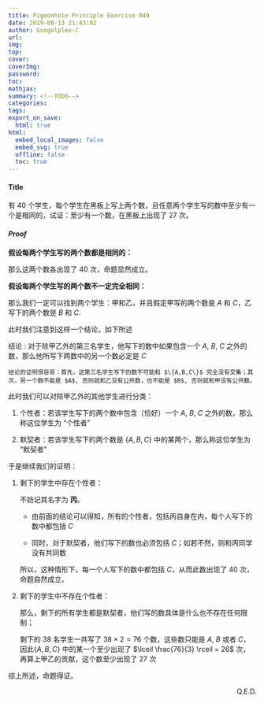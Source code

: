 ```yaml
---
title: Pigeonhole Principle Exercise 049
date: 2019-08-13 21:43:02
author: Googolplex-C
url: 
img: 
top: 
cover: 
coverImg: 
password: 
toc: 
mathjax: 
summary: <!--TODO-->
categories: 
tags:
export_on_save:
  html: true
html:
  embed_local_images: false
  embed_svg: true
  offline: false
  toc: true
---
```


#### Title
有 $40$ 个学生，每个学生在黑板上写上两个数，且任意两个学生写的数中至少有一个是相同的，试证：至少有一个数，在黑板上出现了 $27$ 次。

#### *Proof*

**假设每两个学生写的两个数都是相同的：**

那么这两个数各出现了 $40$ 次，命题显然成立。

**假设每两个学生写的两个数不一定完全相同：**

那么我们一定可以找到两个学生：甲和乙，并且假定甲写的两个数是 $A$ 和 $C$，乙写下的两个数是 $B$ 和 $C$.

此时我们注意到这样一个结论，如下所述

结论
:    对于除甲乙外的第三名学生，他写下的数中如果包含一个 $A$, $B$, $C$ 之外的数，那么他所写下两数中的另一个数必定是 $C$

    结论的证明很容易：首先，这第三名学生写下的数不可能和 $\{A,B,C\}$ 完全没有交集；其次，另一个数不能是 $A$, 否则就和乙没有公共数，也不能是 $B$, 否则就和甲没有公共数。

此时我们可以对除甲乙外的其他学生进行分类：

1. 个性者：若该学生写下的两个数中包含（恰好）一个 $A$, $B$, $C$ 之外的数，那么称这位学生为 “个性者”

2. 默契者：若该学生写下的两个数是 $\{A,B,C\}$ 中的某两个，那么称这位学生为 “默契者”

于是继续我们的证明：

1. 剩下的学生中存在个性者：

    不妨记其名字为 **丙**。

    - 由前面的结论可以得知，所有的个性者，包括丙自身在内，每个人写下的数中都包括 $C$

    - 同时，对于默契者，他们写下的数也必须包括 $C$；如若不然，则和丙同学没有共同数

    所以，这种情形下，每一个人写下的数中都包括 $C$，从而此数出现了 $40$ 次，命题自然成立。

2. 剩下的学生中不存在个性者：

    那么，剩下的所有学生都是默契者，他们写的数具体是什么也不存在任何限制；

    剩下的 $38$ 名学生一共写了 $38 \times 2 = 76$ 个数，这些数只能是 $A$, $B$ 或者 $C$，因此$\{A,B,C\}$ 中的某一个至少出现了 $\lceil \frac{76}{3} \rceil = 26$ 次，再算上甲乙的贡献，这个数至少出现了 $27$ 次

综上所述，命题得证。

<p align="right">Q.E.D.</p>






